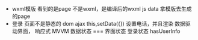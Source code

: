 - wxml模版
  看到的是page 不是wxml，是编译后的wxml
  js data 拿模版去生成的page
- 登录 
  页面不是静态的 dom ajax
  this,setData({}) 设置电话，并且渲染
  数据驱动界面， 响应式
  MVVM 
  数据状态 === 界面状态
  登录状态 hasUserInfo